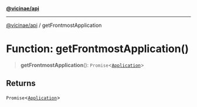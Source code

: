 [**@vicinae/api**](../README.md)

***

[@vicinae/api](../README.md) / getFrontmostApplication

# Function: getFrontmostApplication()

> **getFrontmostApplication**(): `Promise`\<[`Application`](../interfaces/Application.md)\>

## Returns

`Promise`\<[`Application`](../interfaces/Application.md)\>
